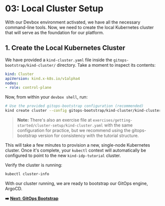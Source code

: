 # 03: Local Cluster Setup

With our Devbox environment activated, we have all the necessary command-line tools. Now, we need to create the local Kubernetes cluster that will serve as the foundation for our platform.

## 1. Create the Local Kubernetes Cluster

We have provided a `kind-cluster.yaml` file inside the `gitops-bootstrap/kind-cluster/` directory. Take a moment to inspect its contents:

```yaml
kind: Cluster
apiVersion: kind.x-k8s.io/v1alpha4
nodes:
- role: control-plane
```

Now, from within your `devbox shell`, run:

```bash
# Use the provided gitops-bootstrap configuration (recommended)
kind create cluster --config gitops-bootstrap/kind-cluster/kind-cluster.yaml
```

> **Note:** There's also an exercise file at `exercises/getting-started/cluster-setup/kind-cluster.yaml` with the same configuration for practice, but we recommend using the gitops-bootstrap version for consistency with the tutorial structure.

This will take a few minutes to provision a new, single-node Kubernetes cluster. Once it's complete, your `kubectl` context will automatically be configured to point to the new `kind-idp-tutorial` cluster.

Verify the cluster is running:

```bash
kubectl cluster-info
```

With our cluster running, we are ready to bootstrap our GitOps engine, ArgoCD.

**➡️ [Next: GitOps Bootstrap](./04-gitops-bootstrap.md)**